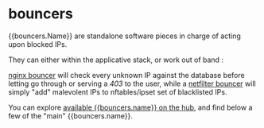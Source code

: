 # bouncers


{{bouncers.Name}} are standalone software pieces in charge of acting upon blocked IPs.

They can either within the applicative stack, or work out of band :

[nginx bouncer](https://github.com/crowdsecurity/cs-nginx-bouncer) will check every unknown IP against the database before letting go through or serving a *403* to the user, while a [netfilter bouncer](https://github.com/crowdsecurity/cs-netfilter-bouncer) will simply "add" malevolent IPs to nftables/ipset set of blacklisted IPs.


You can explore [available {{bouncers.name}} on the hub]({{hub.plugins_url}}), and find below a few of the "main" {{bouncers.name}}.

